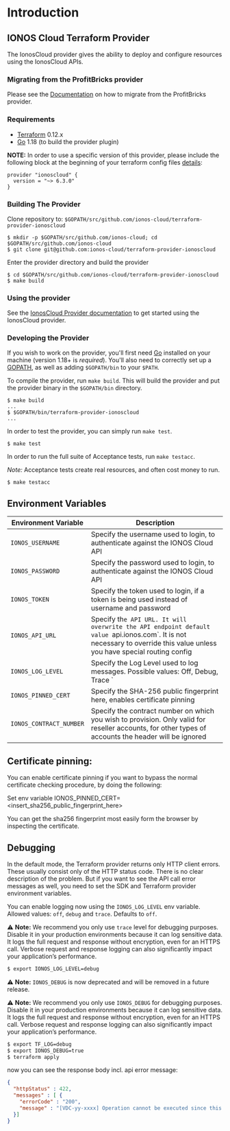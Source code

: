 # Introduction

## IONOS Cloud Terraform Provider

The IonosCloud provider gives the ability to deploy and configure resources using the IonosCloud APIs.

### Migrating from the ProfitBricks provider

Please see the [Documentation](../docs/index.md#migrating-from-the-profitbricks-provider) on how to migrate from the ProfitBricks provider.

### Requirements

* [Terraform](https://www.terraform.io/downloads.html) 0.12.x
* [Go](https://golang.org/doc/install) 1.18 (to build the provider plugin)

**NOTE:** In order to use a specific version of this provider, please include the following block at the beginning of your terraform config files [details](https://www.terraform.io/docs/configuration/terraform.html#specifying-a-required-terraform-version):

```
provider "ionoscloud" {
  version = "~> 6.3.0"
}
```

### Building The Provider

Clone repository to: `$GOPATH/src/github.com/ionos-cloud/terraform-provider-ionoscloud`

```
$ mkdir -p $GOPATH/src/github.com/ionos-cloud; cd $GOPATH/src/github.com/ionos-cloud
$ git clone git@github.com:ionos-cloud/terraform-provider-ionoscloud
```

Enter the provider directory and build the provider

```
$ cd $GOPATH/src/github.com/ionos-cloud/terraform-provider-ionoscloud
$ make build
```

### Using the provider

See the [IonosCloud Provider documentation](https://registry.terraform.io/providers/ionos-cloud/ionoscloud/latest/docs) to get started using the IonosCloud provider.

### Developing the Provider

If you wish to work on the provider, you'll first need [Go](http://www.golang.org) installed on your machine (version 1.18+ is _required_). You'll also need to correctly set up a [GOPATH](http://golang.org/doc/code.html#GOPATH), as well as adding `$GOPATH/bin` to your `$PATH`.

To compile the provider, run `make build`. This will build the provider and put the provider binary in the `$GOPATH/bin` directory.

```
$ make build
...
$ $GOPATH/bin/terraform-provider-ionoscloud
...
```

In order to test the provider, you can simply run `make test`.

```
$ make test
```

In order to run the full suite of Acceptance tests, run `make testacc`.

_Note:_ Acceptance tests create real resources, and often cost money to run.

```
$ make testacc
```
## Environment Variables

| Environment Variable    | Description                                                                                                                                                                |
|-------------------------|----------------------------------------------------------------------------------------------------------------------------------------------------------------------------|
| `IONOS_USERNAME`        | Specify the username used to login, to authenticate against the IONOS Cloud API                                                                                            |
| `IONOS_PASSWORD`        | Specify the password used to login, to authenticate against the IONOS Cloud API                                                                                            |
| `IONOS_TOKEN`           | Specify the token used to login, if a token is being used instead of username and password                                                                                 |
| `IONOS_API_URL`         | Specify th`e API URL. It will overwrite the API endpoint default value `api.ionos.com`.  It is not necessary to override this value unless you have special routing config |
| `IONOS_LOG_LEVEL`       | Specify the Log Level used to log messages. Possible values: Off, Debug, Trace                                                   `                                         |
| `IONOS_PINNED_CERT`     | Specify the SHA-256 public fingerprint here, enables certificate pinning                                                                                                   |
| `IONOS_CONTRACT_NUMBER` | Specify the contract number on which you wish to provision. Only valid for reseller accounts, for other types of accounts the header will be ignored                       |

## Certificate pinning:

You can enable certificate pinning if you want to bypass the normal certificate checking procedure,
by doing the following:

Set env variable IONOS_PINNED_CERT=<insert_sha256_public_fingerprint_here>

You can get the sha256 fingerprint most easily form the browser by inspecting the certificate.

## Debugging

In the default mode, the Terraform provider returns only HTTP client errors. These usually consist only of the HTTP status code. There is no clear description of the problem. But if you want to see the API call error messages as well, you need to set the SDK and Terraform provider environment variables.

You can enable logging now using the `IONOS_LOG_LEVEL` env variable. Allowed values: `off`, `debug` and `trace`. Defaults to `off`.

⚠️ **Note:** We recommend you only use `trace` level for debugging purposes. Disable it in your production environments because it can log sensitive data. It logs the full request and response without encryption, even for an HTTPS call.
Verbose request and response logging can also significantly impact your application’s performance.

```bash
$ export IONOS_LOG_LEVEL=debug
```

⚠️ **Note:** `IONOS_DEBUG` is now deprecated and will be removed in a future release.

⚠️ **Note:** We recommend you only use `IONOS_DEBUG` for debugging purposes. Disable it in your production environments because it can log sensitive data. It logs the full request and response without encryption, even for an HTTPS call.
Verbose request and response logging can also significantly impact your application’s performance.

```bash
$ export TF_LOG=debug
$ export IONOS_DEBUG=true
$ terraform apply
```
now you can see the response body incl. api error message:
```json
{
  "httpStatus" : 422,
  "messages" : [ {
    "errorCode" : "200",
    "message" : "[VDC-yy-xxxx] Operation cannot be executed since this Kubernetes Nodepool is already marked for deletion. Current state of the resource is FAILED_DESTROYING."
  }]
}
```